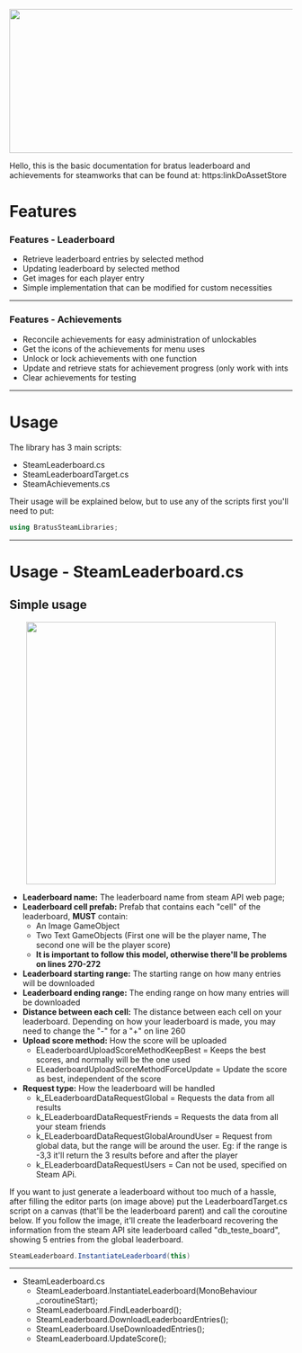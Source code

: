 <p align="center">
  <img width="512" height="256" src="https://github.com/bratus/LeaderboardAndAchievements/blob/master/Icons/Icon.png">
</p>

Hello, this is the basic documentation for bratus leaderboard and achievements for steamworks that can be found at: https:linkDoAssetStore

# Features

### Features - Leaderboard
- Retrieve leaderboard entries by selected method
- Updating leaderboard by selected method
- Get images for each player entry
- Simple implementation that can be modified for custom necessities
------------
### Features - Achievements

- Reconcile achievements for easy administration of unlockables
- Get the icons of the achievements for menu uses
- Unlock or lock achievements with one function
- Update and retrieve stats for achievement progress (only work with ints
- Clear achievements for testing 
------------
# Usage
The library has 3 main scripts:
- SteamLeaderboard.cs
- SteamLeaderboardTarget.cs
- SteamAchievements.cs

Their usage will be explained below, but to use any of the scripts first you'll need to put:
```C#
using BratusSteamLibraries;
```
------------

# Usage - SteamLeaderboard.cs

## Simple usage
<p align="center">
  <img width="444" height="467" src="https://github.com/bratus/LeaderboardAndAchievements/blob/master/Icons/ImageLeaderboard.png">
</p>

- **Leaderboard name:** The leaderboard name from steam API web page;
- **Leaderboard cell prefab:** Prefab that contains each "cell" of the leaderboard, **MUST** contain:
  + An Image GameObject
  + Two Text GameObjects (First one will be the player name, The second one will be the player score)
  + **It is important to follow this model, otherwise there'll be problems on lines 270-272**
- **Leaderboard starting range:** The starting range on how many entries will be downloaded
- **Leaderboard ending range:** The ending range on how many entries will be downloaded
- **Distance between each cell:** The distance between each cell on your leaderboard. Depending on how your leaderboard is made, you may need to change the "-" for a "+" on line 260
- **Upload score method:** How the score will be uploaded
  + ELeaderboardUploadScoreMethodKeepBest = Keeps the best scores, and normally will be the one used
  + ELeaderboardUploadScoreMethodForceUpdate = Update the score as best, independent of the score
- **Request type:** How the leaderboard will be handled
  + k_ELeaderboardDataRequestGlobal = Requests the data from all results
  + k_ELeaderboardDataRequestFriends = Requests the data from all your steam friends
  + k_ELeaderboardDataRequestGlobalAroundUser = Request from global data, but the range will be around the user. Eg: if the range is -3,3 it'll return the 3 results before and after the player
  + k_ELeaderboardDataRequestUsers = Can not be used, specified on Steam APi.
  
If you want to just generate a leaderboard without too much of a hassle, after filling the editor parts (on image above) put the LeaderboardTarget.cs script on a canvas (that'll be the leaderboard parent) and call the coroutine below. If you follow the image, it'll create the leaderboard recovering the information from the steam API site leaderboard called "db_teste_board", showing 5 entries from the global leaderboard.

```C#
SteamLeaderboard.InstantiateLeaderboard(this)
```
------------

+ SteamLeaderboard.cs
  + SteamLeaderboard.InstantiateLeaderboard(MonoBehaviour _coroutineStart);
  + SteamLeaderboard.FindLeaderboard();
  + SteamLeaderboard.DownloadLeaderboardEntries();
  + SteamLeaderboard.UseDownloadedEntries(); 
  + SteamLeaderboard.UpdateScore();
